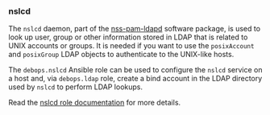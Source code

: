 ### nslcd

The `nslcd` daemon, part of the
[nss-pam-ldapd](https://arthurdejong.org/nss-pam-ldapd/) software
package, is used to look up user, group or other information stored in
LDAP that is related to UNIX accounts or groups. It is needed if you
want to use the `posixAccount` and `posixGroup` LDAP objects to
authenticate to the UNIX-like hosts.

The `debops.nslcd` Ansible role can be used to configure the `nslcd`
service on a host and, via `debops.ldap` role, create a bind account in
the LDAP directory used by `nslcd` to perform LDAP lookups.

Read the [nslcd role documentation](https://docs.debops.org/en/HEAD/ansible/roles/nslcd/) for more details.
